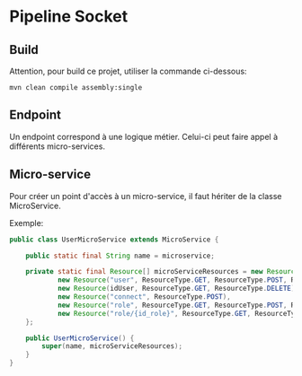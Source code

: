 # Pipeline Socket

## Build

Attention, pour build ce projet, utiliser la commande ci-dessous:
```
mvn clean compile assembly:single
```

## Endpoint

Un endpoint correspond à une logique métier. Celui-ci peut faire appel à différents micro-services.

## Micro-service

Pour créer un point d'accès à un micro-service, il faut hériter de la classe MicroService.

Exemple:
```java
public class UserMicroService extends MicroService {

	public static final String name = microservice;

	private static final Resource[] microServiceResources = new Resource[]{
			new Resource("user", ResourceType.GET, ResourceType.POST, ResourceType.PUT),
			new Resource(idUser, ResourceType.GET, ResourceType.DELETE),
			new Resource("connect", ResourceType.POST),
			new Resource("role", ResourceType.GET, ResourceType.POST, ResourceType.PUT),
			new Resource("role/{id_role}", ResourceType.GET, ResourceType.DELETE)
	};

	public UserMicroService() {
		super(name, microServiceResources);
	}
}
```

